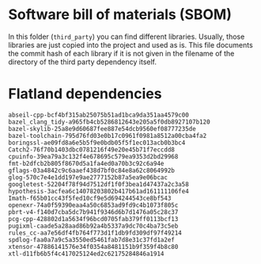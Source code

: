 # Software bill of materials (SBOM)

In this folder (`third_party`) you can find different libraries.
Usually, those libraries are just copied into the project and used as is.
This file documents the commit hash of each library if it is not given in the filename of the directory of the third party dependency itself.


# Flatland dependencies

```text
abseil-cpp-bcf4bf315ab25075b51ad1bca9da351aa4579c00
bazel_clang_tidy-a965fb4cb5286812643e205a5f0db8927107b120
bazel-skylib-25a8e9d60687fee887e54dcb9560ef08777235de
bazel-toolchain-795d76fd03e0b17c0961f0981a8512a00cba4fa2
boringssl-ae09fd8a6e5b5f9e0bdb05f5f1ec013acb0b3bc4
Catch2-76f70b1403dbc0781216f49e20e45b71f7eccdd8
cpuinfo-39ea79a3c132f4e678695c579ea9353d2bd29968
fmt-b2dfcb2b805f8670d5a1fa4ed0a70b3c92c6a94e
gflags-03a4842c9c6aaef438d7bf0c84e8a62c8064992b
glog-570c7e4e1dd197e9ae2777152b87a5ea9e06bcac
googletest-52204f78f94d7512df1f0f3bea1d47437a2c3a58
hypothesis-3acfea6c14078203802b417b61ad161111106fe4
Imath-f65b01cc43f5fed10cf9e5d694244543ce8bf543
openexr-74a0f59390eaa4a50c6853ad9fd9c4b1073f805c
pbrt-v4-f140d7cba5dc7b941f9346d6b7d1476a05c28c37
pcg-cpp-428802d1a5634f96bcd0705fab379ff0113bcf13
pugixml-caade5a28aad86b92a4b5337a9dc70c4ba73c5eb
rules_cc-aa7e56df4fb764f773d1f1db9fd309df97f49214
spdlog-faa0a7a9c5a3550ed5461fab7d8e31c37fd1a2ef
xtensor-47886141576e34f0354a8481151b9f359f4b8c80
xtl-d11fb6b5f4c417025124ed2c62175284846a1914
```

